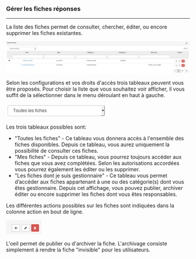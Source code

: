 ### Gérer les fiches réponses

---
La liste des fiches permet de consulter, chercher, éditer, ou encore supprimer les fiches existantes. 

![](images/clacoform-fig31.png)

Selon les configurations et vos droits d'accès trois tableaux peuvent vous être proposés. Pour choisir la liste que vous souhaitez voir afficher, il vous suffit de la sélectionner dans le menu déroulant en haut à gauche. 

![](images/clacoform-fig32.png)

Les trois tableaux possibles sont:

* "Toutes les fiches" - Ce tableau vous donnera accès à l'ensemble des fiches disponibles. Depuis ce tableau, vous aurez uniquement la possibilité de consulter ces fiches. 
* "Mes fiches" - Depuis ce tableau, vous pourrez toujours accéder aux fiches que vous avez complétées. Selon les autorisations accordées vous pourrez également les éditer ou les supprimer. 
* "Les fiches dont je suis gestionnaire" - Ce tableau vous permet d’accéder aux fiches appartenant à une ou des catégorie(s) dont vous êtes gestionnaire. Depuis cet affichage, vous pouvez publier, archiver éditer ou encore supprimer les fiches dont vous êtes responsables. 

Les différentes actions possibles sur les fiches sont indiquées dans la colonne action en bout de ligne. 

![](images/clacoform-fig30.png)

L'oeil permet de publier ou d'archiver la fiche. L'archivage consiste simplement à rendre la fiche "invisible" pour les utilisateurs. 
